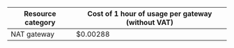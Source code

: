 | Resource category | Cost of 1 hour of usage per gateway (without VAT) |
| --- | --- |
| NAT gateway | $0.00288 |